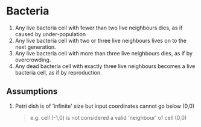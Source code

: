 # Bacteria

1. Any live bacteria cell with fewer than two live neighbours dies, as if caused
   by under-population
2. Any live bacteria cell with two or three live neighbours lives on to the next
   generation.
3. Any live bacteria cell with more than three live neighbours dies, as if by
   overcrowding.
4. Any dead bacteria cell with exactly three live neighbours becomes a live
   bacteria cell, as if by reproduction.

## Assumptions

1. Petri dish is of 'infinite' size but input coordinates cannot go below (0,0)

   > e.g. cell (-1,0) is not considered a valid 'neighbour' of cell (0,0)